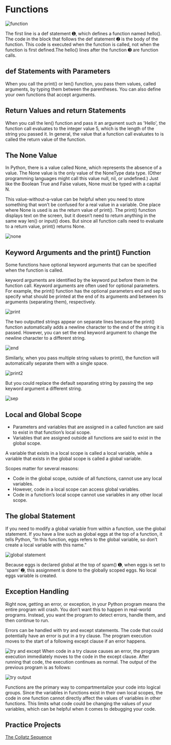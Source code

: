 # Functions
![function]()

The first line is a def statement ➊, which defines a function named hello(). The code in the block that follows the def statement ➋ is the body of the function. This code is executed when the function is called, not when the function is first defined.The hello() lines after the function ➌ are function calls. 

## def Statements with Parameters
When you call the print() or len() function, you pass them values, called arguments, by typing them between the parentheses. You can also define your own functions that accept arguments. 

## Return Values and return Statements
When you call the len() function and pass it an argument such as 'Hello', the function call evaluates to the integer value 5, which is the length of the string you passed it. In general, the value that a function call evaluates to is called the return value of the function.

## The None Value
In Python, there is a value called None, which represents the absence of a value. The None value is the only value of the NoneType data type. (Other programming languages might call this value null, nil, or undefined.) Just like the Boolean True and False values, None must be typed with a capital N.

This value-without-a-value can be helpful when you need to store something that won’t be confused for a real value in a variable. One place where None is used is as the return value of print(). The print() function displays text on the screen, but it doesn’t need to return anything in the same way len() or input() does. But since all function calls need to evaluate to a return value, print() returns None. 

![none]()

## Keyword Arguments and the print() Function
Some functions have optional keyword arguments that can be specified when the function is called.

keyword arguments are identified by the keyword put before them in the function call. Keyword arguments are often used for optional parameters. For example, the print() function has the optional parameters end and sep to specify what should be printed at the end of its arguments and between its arguments (separating them), respectively.

![print]()

The two outputted strings appear on separate lines because the print() function automatically adds a newline character to the end of the string it is passed. However, you can set the end keyword argument to change the newline character to a different string.

![end]()

Similarly, when you pass multiple string values to print(), the function will automatically separate them with a single space.

![print2]()

But you could replace the default separating string by passing the sep keyword argument a different string.

![sep]()

## Local and Global Scope
* Parameters and variables that are assigned in a called function are said to exist in that function’s local scope. 
* Variables that are assigned outside all functions are said to exist in the global scope.

A variable that exists in a local scope is called a local variable, while a variable that exists in the global scope is called a global variable.

Scopes matter for several reasons:
* Code in the global scope, outside of all functions, cannot use any local variables.
* However, code in a local scope can access global variables.
* Code in a function’s local scope cannot use variables in any other local scope.

## The global Statement
If you need to modify a global variable from within a function, use the global statement. If you have a line such as global eggs at the top of a function, it tells Python, “In this function, eggs refers to the global variable, so don’t create a local variable with this name.” 

![global statement]()

Because eggs is declared global at the top of spam() ➊, when eggs is set to 'spam' ➋, this assignment is done to the globally scoped eggs. No local eggs variable is created.

## Exception Handling
Right now, getting an error, or exception, in your Python program means the entire program will crash. You don’t want this to happen in real-world programs. Instead, you want the program to detect errors, handle them, and then continue to run.

Errors can be handled with try and except statements. The code that could potentially have an error is put in a try clause. The program execution moves to the start of a following except clause if an error happens.

![try and except]()
When code in a try clause causes an error, the program execution immediately moves to the code in the except clause. After running that code, the execution continues as normal. The output of the previous program is as follows:

![try output]()

Functions are the primary way to compartmentalize your code into logical groups. Since the variables in functions exist in their own local scopes, the code in one function cannot directly affect the values of variables in other functions. This limits what code could be changing the values of your variables, which can be helpful when it comes to debugging your code.

## Practice Projects
[The Collatz Sequence]()




